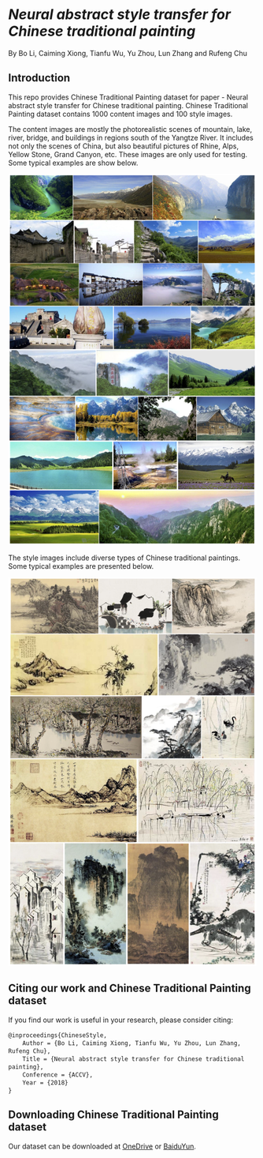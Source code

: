 # *Neural abstract style transfer for Chinese traditional painting*
By Bo Li, Caiming Xiong, Tianfu Wu, Yu Zhou, Lun Zhang and Rufeng Chu

## Introduction
This repo provides Chinese Traditional Painting dataset for paper - Neural abstract style transfer for Chinese traditional painting. 
Chinese Traditional Painting dataset contains 1000 content images and 100 style images. 

The content images are mostly the photorealistic scenes of mountain, lake, river, bridge, and buildings in regions south of the Yangtze River. It includes not only the scenes of China, but also beautiful pictures of Rhine, Alps, Yellow Stone, Grand Canyon, etc. These images are only used for testing. Some typical examples are show below.

<img src='contents.png' width='800'>

The style images include diverse types of Chinese traditional paintings. Some typical examples are presented below.

<img src='styles.png' width='800'>

## Citing our work and Chinese Traditional Painting dataset

If you find our work is useful in your research, please consider citing:
```
@inproceedings{ChineseStyle,
    Author = {Bo Li, Caiming Xiong, Tianfu Wu, Yu Zhou, Lun Zhang, Rufeng Chu},
    Title = {Neural abstract style transfer for Chinese traditional painting},
    Conference = {ACCV},
    Year = {2018}
}
```

## Downloading Chinese Traditional Painting dataset

Our dataset can be downloaded at [OneDrive]() or [BaiduYun](https://pan.baidu.com/s/14HVSqDniy_2FwTjxYbBHNA).
